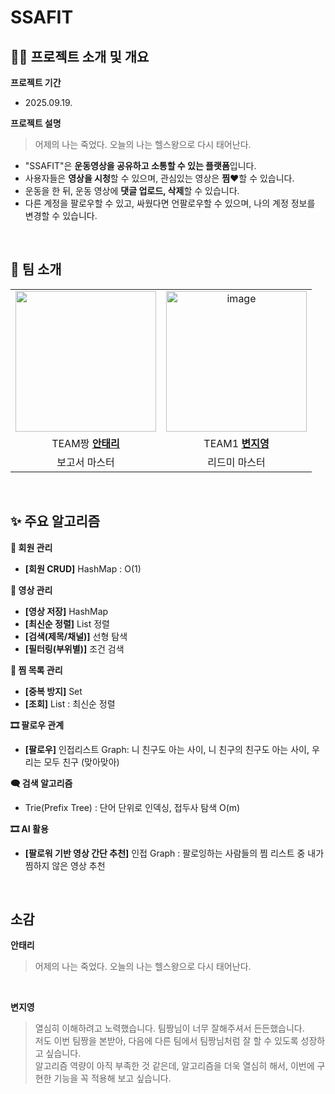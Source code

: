 # SSAFIT


## 🤸‍♂️ 프로젝트 소개 및 개요

**프로젝트 기간**
- 2025.09.19.
  
**프로젝트 설명**
> 어제의 나는 죽었다. 오늘의 나는 헬스왕으로 다시 태어난다.
- "SSAFIT"은 **운동영상을 공유하고 소통할 수 있는 플랫폼**입니다.
- 사용자들은 **영상을 시청**할 수 있으며, 관심있는 영상은 **찜❤️**할 수 있습니다.
- 운동을 한 뒤, 운동 영상에 **댓글 업로드, 삭제**할 수 있습니다.
- 다른 계정을 팔로우할 수 있고, 싸웠다면 언팔로우할 수 있으며, 나의 계정 정보를 변경할 수 있습니다.
<br>

## 👥 팀 소개
<table>
  <tr>
    <td align="center">
      <img width="225" height="225" src="https://github.com/user-attachments/assets/c73a7caf-4384-4ed3-a2ec-a3c67ede6693"/>
    </td>
    <td align="center">
      <img width="225" height="225" alt="image" src="https://github.com/user-attachments/assets/eb35b0bc-4ac0-4337-9796-429c3c7f1554" />
    </td>
  </tr>
  <tr>
    <td align="center">
      TEAM짱 <a href="https://github.com/T3rryAhn"><strong>안태리</strong></a>
    </td>
    <td align="center">
      TEAM1 <a href="https://github.com/zzero23"><strong>변지영</strong></a>
    </td>
  </tr>
  <tr>
    <td align="center">
      보고서 마스터
    </td>
    <td align="center">
       리드미 마스터
    </td>
  </tr>
</table>

<br>

## ✨ 주요 알고리즘
**🔐 회원 관리**
- **[회원 CRUD]** HashMap : O(1)<br>

**👤 영상 관리**
- **[영상 저장]** HashMap
- **[최신순 정렬]** List 정렬
- **[검색(제목/채널)]** 선형 탐색
- **[필터링(부위별)]** 조건 검색<br>

**🔎 찜 목록 관리**
- **[중복 방지]** Set
- **[조회]** List : 최신순 정렬<br>

**🎞️ 팔로우 관계**
- **[팔로우]** 인접리스트 Graph: 니 친구도 아는 사이, 니 친구의 친구도 아는 사이, 우리는 모두 친구 (맞아맞아) <br>

**🗨️ 검색 알고리즘**
- Trie(Prefix Tree) : 단어 단위로 인덱싱, 접두사 탐색 O(m) <br>

**🎞️ AI 활용**
- **[팔로워 기반 영상 간단 추천]** 인접 Graph : 팔로잉하는 사람들의 찜 리스트 중 내가 찜하지 않은 영상 추천
<br>

## 소감
**안태리**
> 어제의 나는 죽었다. 오늘의 나는 헬스왕으로 다시 태어난다.

<br>

**변지영**
> 열심히 이해하려고 노력했습니다. 팀짱님이 너무 잘해주셔서 든든했습니다. <br>
> 저도 이번 팀짱을 본받아, 다음에 다른 팀에서 팀짱님처럼 잘 할 수 있도록 성장하고 싶습니다. <br>
> 알고리즘 역량이 아직 부족한 것 같은데, 알고리즘을 더욱 열심히 해서, 이번에 구현한 기능을 꼭 적용해 보고 싶습니다.
